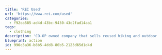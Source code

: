 ```yaml
---
title: 'REI Used'
url: 'https://www.rei.com/used'
categories:
  - f92ca585-ad4d-43bc-9430-43c2fad14aa1
tags:
  - clothing
description: 'CO-OP owned company that sells reused hiking and outdoor gear and clothing with the goal of preventing waste and getting more people into outdoor activities. They offer gift cards in exchange for your used gear too.'
blueprint: action
id: 996c3a36-b8b5-4dd8-80b5-2123d65d1d4d
---
```


